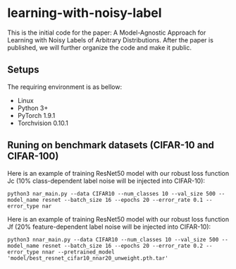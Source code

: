 # learning-with-noisy-label

This is the initial code for the paper: A Model-Agnostic Approach for Learning with Noisy Labels of Arbitrary Distributions. After the paper is published, we will further organize the code and make it public.


## Setups

The requiring environment is as bellow:
- Linux
- Python 3+
- PyTorch 1.9.1
- Torchvision 0.10.1


## Runing on benchmark datasets (CIFAR-10 and CIFAR-100)

Here is an example of training ResNet50 model with our robust loss function Jc (10% class-dependent label noise will be injected into CIFAR-10):

```
python3 nar_main.py --data CIFAR10 --num_classes 10 --val_size 500 --model_name resnet --batch_size 16 --epochs 20 --error_rate 0.1 --error_type nar
```

Here is an example of training ResNet50 model with our robust loss function Jf (20% feature-dependent label noise will be injected into CIFAR-10):

```
python3 nnar_main.py --data CIFAR10 --num_classes 10 --val_size 500 --model_name resnet --batch_size 16 --epochs 20 --error_rate 0.2 --error_type nnar --pretrained_model 'model/best_resnet_cifar10_nnar20_unweight.pth.tar'
```
